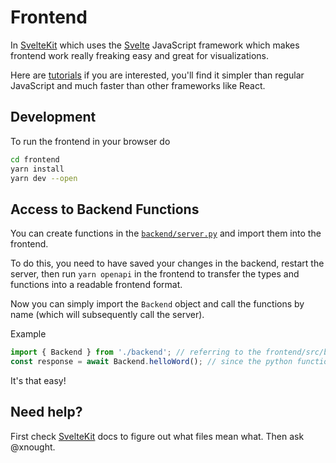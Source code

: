 # Frontend

In [SvelteKit](https://kit.svelte.dev/) which uses the [Svelte](https://svelte.dev/) JavaScript framework which makes frontend work really freaking easy and great for visualizations.

Here are [tutorials](https://learn.svelte.dev/tutorial/welcome-to-svelte) if you are interested, you'll find it simpler than regular JavaScript and much faster than other frameworks like React.

## Development

To run the frontend in your browser do

```bash
cd frontend
yarn install
yarn dev --open
```

## Access to Backend Functions

You can create functions in the [`backend/server.py`](../backend/server.py) and import them into the frontend.

To do this, you need to have saved your changes in the backend, restart the server, then run `yarn openapi` in the frontend to transfer the types and functions into a readable frontend format.

Now you can simply import the `Backend` object and call the functions by name (which will subsequently call the server).

Example

```ts
import { Backend } from './backend'; // referring to the frontend/src/backend.ts
const response = await Backend.helloWord(); // since the python function in backend/server.py was hello_world
```

It's that easy!

## Need help?

First check [SvelteKit](https://kit.svelte.dev/) docs to figure out what files mean what. Then ask @xnought.
